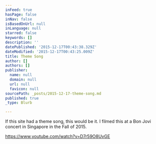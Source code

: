 ```yaml
---
inFeed: true
hasPage: false
inNav: false
isBasedOnUrl: null
inLanguage: null
starred: false
keywords: []
description: ''
datePublished: '2015-12-17T00:43:38.329Z'
dateModified: '2015-12-17T00:43:25.009Z'
title: Theme Song
author: []
authors: []
publisher:
  name: null
  domain: null
  url: null
  favicon: null
sourcePath: _posts/2015-12-17-theme-song.md
published: true
_type: Blurb

---
```

If this site had a theme song, this would be it. I filmed this at a Bon Jovi concert in Singapore in the Fall of 2015\.

https://www.youtube.com/watch?v=D7r59O8UvGE